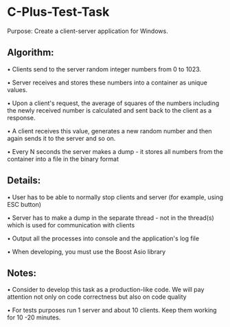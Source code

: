 # C-Plus-Test-Task
Purpose: Create a client-server application for Windows.

## Algorithm: 

• Clients send to the server random integer numbers from 0 to 1023.

• Server receives and stores these numbers into a container as unique values.

• Upon a client's request, the average of squares of the numbers including the newly received number is calculated and sent back to the client as a response.

• A client receives this value, generates a new random number and then again sends it to the server and so on.

• Every N seconds the server makes a dump - it stores all numbers from the container into a file in the binary format

## Details: 

• User has to be able to normally stop clients and server (for example, using ESC button)

• Server has to make a dump in the separate thread - not in the thread(s) which is used for communication with clients

• Output all the processes into console and the application's log file

• When developing, you must use the Boost Asio library 

## Notes: 

• Consider to develop this task as a production-like code. We will pay attention not only on code correctness but also on code quality

• For tests purposes run 1 server and about 10 clients. Keep them working for 10 -20 minutes.